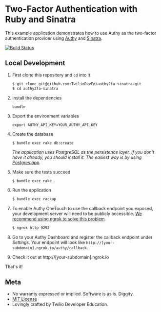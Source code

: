 # Two-Factor Authentication with Ruby and Sinatra

This example application demonstrates how to use Authy as the two-factor authentication provider using [Authy](https://www.authy.com/) and [Sinatra](http://www.sinatrarb.com/).

[![Build Status](https://travis-ci.org/TwilioDevEd/authy2fa-sinatra.svg?branch=master)](https://travis-ci.org/TwilioDevEd/authy2fa-sinatra)

## Local Development


1. First clone this repository and `cd` into it

   ```bash
   $ git clone git@github.com:TwilioDevEd/authy2fa-sinatra.git
   $ cd authy2fa-sinatra
   ```

1. Install the dependencies

   ```
   bundle
   ```

1. Export the environment variables

   ```
   export AUTHY_API_KEY=YOUR_AUTHY_API_KEY
   ```

1. Create the database

   ```bash
   $ bundle exec rake db:create
   ```

   _The application uses PostgreSQL as the persistence layer. If you
   don't have it already, you should install it. The easiest way is by
   using [Postgres.app](http://postgresapp.com/)._

1. Make sure the tests succeed

   ```
   $ bundle exec rake
   ```

1. Run the application

   ```bash
   $ bundle exec rackup
   ```

1. To enable Authy OneTouch to use the callback endpoint you exposed, your development server will need to be publicly accessible. [We recommend using ngrok to solve this problem](//www.twilio.com/blog/2015/09/6-awesome-reasons-to-use-ngrok-when-testing-webhooks.html).

   ```bash
   $ ngrok http 9292
   ```

1. Go to your Authy Dashboard and register the callback endpoint under _Settings_. Your endpoint will look like `http://[your-subdomain].ngrok.io/authy/callback`.

1. Check it out at http://[your-subdomain].ngrok.io

That's it!

## Meta

* No warranty expressed or implied. Software is as is. Diggity.
* [MIT License](http://www.opensource.org/licenses/mit-license.html)
* Lovingly crafted by Twilio Developer Education.
